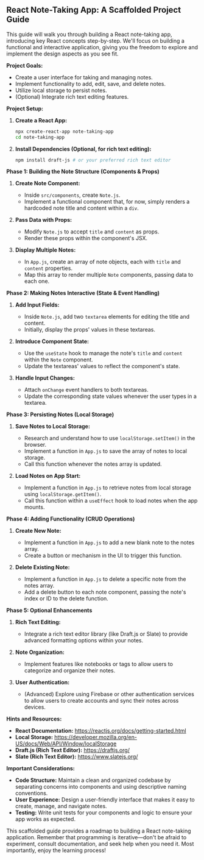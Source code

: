 ## React Note-Taking App: A Scaffolded Project Guide

This guide will walk you through building a React note-taking app, introducing key React concepts step-by-step.  We'll focus on building a functional and interactive application, giving you the freedom to explore and implement the design aspects as you see fit.

**Project Goals:**

* Create a user interface for taking and managing notes.
* Implement functionality to add, edit, save, and delete notes.
* Utilize local storage to persist notes.
* (Optional) Integrate rich text editing features.

**Project Setup:**

1. **Create a React App:**
   ```bash
   npx create-react-app note-taking-app
   cd note-taking-app
   ```

2. **Install Dependencies (Optional, for rich text editing):**
   ```bash
   npm install draft-js # or your preferred rich text editor
   ```

**Phase 1: Building the Note Structure (Components & Props)**

1. **Create Note Component:**
   - Inside `src/components`, create `Note.js`.
   - Implement a functional component that, for now, simply renders a hardcoded note title and content within a `div`.

2. **Pass Data with Props:**
   - Modify `Note.js` to accept `title` and `content` as props.
   - Render these props within the component's JSX.

3. **Display Multiple Notes:**
   - In `App.js`, create an array of note objects, each with `title` and `content` properties.
   - Map this array to render multiple `Note` components, passing data to each one.

**Phase 2: Making Notes Interactive (State & Event Handling)**

1. **Add Input Fields:**
   - Inside `Note.js`, add two `textarea` elements for editing the title and content.
   - Initially, display the props' values in these textareas.

2. **Introduce Component State:**
   - Use the `useState` hook to manage the note's `title` and `content` within the `Note` component.
   - Update the textareas' values to reflect the component's state.

3. **Handle Input Changes:**
   - Attach `onChange` event handlers to both textareas.
   - Update the corresponding state values whenever the user types in a textarea.

**Phase 3:  Persisting Notes (Local Storage)**

1. **Save Notes to Local Storage:**
   - Research and understand how to use `localStorage.setItem()` in the browser.
   - Implement a function in `App.js` to save the array of notes to local storage.
   - Call this function whenever the notes array is updated.

2. **Load Notes on App Start:**
   - Implement a function in `App.js` to retrieve notes from local storage using `localStorage.getItem()`.
   - Call this function within a `useEffect` hook to load notes when the app mounts.

**Phase 4: Adding Functionality (CRUD Operations)**

1. **Create New Note:**
   - Implement a function in `App.js` to add a new blank note to the notes array.
   - Create a button or mechanism in the UI to trigger this function.

2. **Delete Existing Note:**
   - Implement a function in `App.js` to delete a specific note from the notes array.
   - Add a delete button to each note component, passing the note's index or ID to the delete function.

**Phase 5:  Optional Enhancements**

1. **Rich Text Editing:**
   - Integrate a rich text editor library (like Draft.js or Slate) to provide advanced formatting options within your notes.

2. **Note Organization:**
   - Implement features like notebooks or tags to allow users to categorize and organize their notes.

3. **User Authentication:**
   - (Advanced) Explore using Firebase or other authentication services to allow users to create accounts and sync their notes across devices.

**Hints and Resources:**

* **React Documentation:**  https://reactjs.org/docs/getting-started.html
* **Local Storage:** https://developer.mozilla.org/en-US/docs/Web/API/Window/localStorage
* **Draft.js (Rich Text Editor):** https://draftjs.org/
* **Slate (Rich Text Editor):** https://www.slatejs.org/

**Important Considerations:**

* **Code Structure:** Maintain a clean and organized codebase by separating concerns into components and using descriptive naming conventions.
* **User Experience:** Design a user-friendly interface that makes it easy to create, manage, and navigate notes.
* **Testing:** Write unit tests for your components and logic to ensure your app works as expected. 

This scaffolded guide provides a roadmap to building a React note-taking application.  Remember that programming is iterative—don't be afraid to experiment, consult documentation, and seek help when you need it. Most importantly, enjoy the learning process! 
